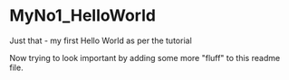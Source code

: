 # MyNo1_HelloWorld
Just that - my first Hello World as per the tutorial

Now trying to look important by adding some more "fluff" to this readme file.
